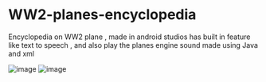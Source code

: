 # WW2-planes-encyclopedia
Encyclopedia on WW2 plane , made in android studios has built in feature like text to speech , and also play the planes engine sound made using Java and xml

![image](https://user-images.githubusercontent.com/66934832/133579899-e92a5542-9527-4299-9bf5-e609b724fb13.png)
![image](https://user-images.githubusercontent.com/66934832/133580077-d5038627-2822-4f57-890c-7378c5d1559f.png)

